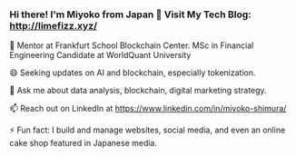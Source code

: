 ### Hi there! I'm Miyoko from Japan 👋 Visit My Tech Blog: http://limefizz.xyz/

🔭 Mentor at Frankfurt School Blockchain Center. MSc in Financial Engineering Candidate at WorldQuant University

😄 Seeking updates on AI and blockchain, especially tokenization.

💬 Ask me about data analysis, blockchain, digital marketing strategy.

📫 Reach out on LinkedIn at https://www.linkedin.com/in/miyoko-shimura/

⚡ Fun fact: I build and manage websites, social media, and even an online cake shop featured in Japanese media.
